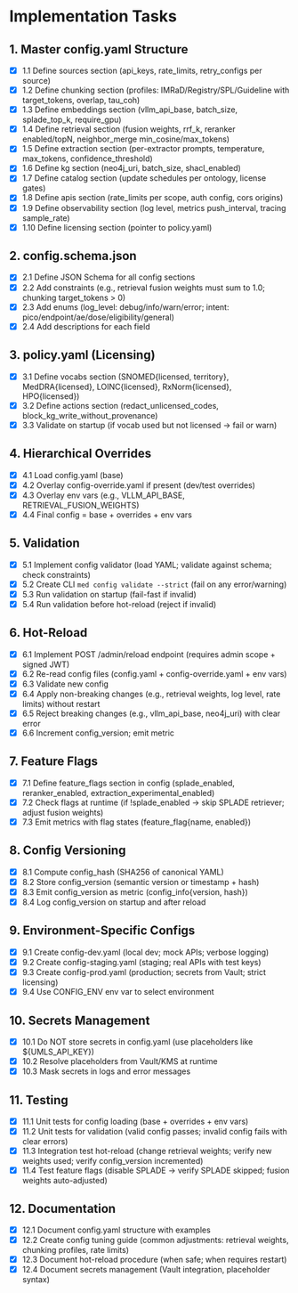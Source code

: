 # Implementation Tasks

## 1. Master config.yaml Structure

- [x] 1.1 Define sources section (api_keys, rate_limits, retry_configs per source)
- [x] 1.2 Define chunking section (profiles: IMRaD/Registry/SPL/Guideline with target_tokens, overlap, tau_coh)
- [x] 1.3 Define embeddings section (vllm_api_base, batch_size, splade_top_k, require_gpu)
- [x] 1.4 Define retrieval section (fusion weights, rrf_k, reranker enabled/topN, neighbor_merge min_cosine/max_tokens)
- [x] 1.5 Define extraction section (per-extractor prompts, temperature, max_tokens, confidence_threshold)
- [x] 1.6 Define kg section (neo4j_uri, batch_size, shacl_enabled)
- [x] 1.7 Define catalog section (update schedules per ontology, license gates)
- [x] 1.8 Define apis section (rate_limits per scope, auth config, cors origins)
- [x] 1.9 Define observability section (log level, metrics push_interval, tracing sample_rate)
- [x] 1.10 Define licensing section (pointer to policy.yaml)

## 2. config.schema.json

- [x] 2.1 Define JSON Schema for all config sections
- [x] 2.2 Add constraints (e.g., retrieval fusion weights must sum to 1.0; chunking target_tokens > 0)
- [x] 2.3 Add enums (log_level: debug/info/warn/error; intent: pico/endpoint/ae/dose/eligibility/general)
- [x] 2.4 Add descriptions for each field

## 3. policy.yaml (Licensing)

- [x] 3.1 Define vocabs section (SNOMED{licensed, territory}, MedDRA{licensed}, LOINC{licensed}, RxNorm{licensed}, HPO{licensed})
- [x] 3.2 Define actions section (redact_unlicensed_codes, block_kg_write_without_provenance)
- [x] 3.3 Validate on startup (if vocab used but not licensed → fail or warn)

## 4. Hierarchical Overrides

- [x] 4.1 Load config.yaml (base)
- [x] 4.2 Overlay config-override.yaml if present (dev/test overrides)
- [x] 4.3 Overlay env vars (e.g., VLLM_API_BASE, RETRIEVAL_FUSION_WEIGHTS)
- [x] 4.4 Final config = base + overrides + env vars

## 5. Validation

- [x] 5.1 Implement config validator (load YAML; validate against schema; check constraints)
- [x] 5.2 Create CLI `med config validate --strict` (fail on any error/warning)
- [x] 5.3 Run validation on startup (fail-fast if invalid)
- [x] 5.4 Run validation before hot-reload (reject if invalid)

## 6. Hot-Reload

- [x] 6.1 Implement POST /admin/reload endpoint (requires admin scope + signed JWT)
- [x] 6.2 Re-read config files (config.yaml + config-override.yaml + env vars)
- [x] 6.3 Validate new config
- [x] 6.4 Apply non-breaking changes (e.g., retrieval weights, log level, rate limits) without restart
- [x] 6.5 Reject breaking changes (e.g., vllm_api_base, neo4j_uri) with clear error
- [x] 6.6 Increment config_version; emit metric

## 7. Feature Flags

- [x] 7.1 Define feature_flags section in config (splade_enabled, reranker_enabled, extraction_experimental_enabled)
- [x] 7.2 Check flags at runtime (if !splade_enabled → skip SPLADE retriever; adjust fusion weights)
- [x] 7.3 Emit metrics with flag states (feature_flag{name, enabled})

## 8. Config Versioning

- [x] 8.1 Compute config_hash (SHA256 of canonical YAML)
- [x] 8.2 Store config_version (semantic version or timestamp + hash)
- [x] 8.3 Emit config_version as metric (config_info{version, hash})
- [x] 8.4 Log config_version on startup and after reload

## 9. Environment-Specific Configs

- [x] 9.1 Create config-dev.yaml (local dev; mock APIs; verbose logging)
- [x] 9.2 Create config-staging.yaml (staging; real APIs with test keys)
- [x] 9.3 Create config-prod.yaml (production; secrets from Vault; strict licensing)
- [x] 9.4 Use CONFIG_ENV env var to select environment

## 10. Secrets Management

- [x] 10.1 Do NOT store secrets in config.yaml (use placeholders like ${UMLS_API_KEY})
- [x] 10.2 Resolve placeholders from Vault/KMS at runtime
- [x] 10.3 Mask secrets in logs and error messages

## 11. Testing

- [x] 11.1 Unit tests for config loading (base + overrides + env vars)
- [x] 11.2 Unit tests for validation (valid config passes; invalid config fails with clear errors)
- [x] 11.3 Integration test hot-reload (change retrieval weights; verify new weights used; verify config_version incremented)
- [x] 11.4 Test feature flags (disable SPLADE → verify SPLADE skipped; fusion weights auto-adjusted)

## 12. Documentation

- [x] 12.1 Document config.yaml structure with examples
- [x] 12.2 Create config tuning guide (common adjustments: retrieval weights, chunking profiles, rate limits)
- [x] 12.3 Document hot-reload procedure (when safe; when requires restart)
- [x] 12.4 Document secrets management (Vault integration, placeholder syntax)
